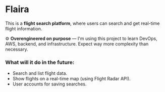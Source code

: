 # Flaira

This is a **flight search platform**, where users can search and get real-time flight information.

⚙️ **Overengineered on purpose** — I'm using this project to learn DevOps, AWS, backend, and infrastructure. Expect way more complexity than necessary.

### What will it do in the future:

- Search and list flight data.
- Show flights on a real-time map (using Flight Radar API).
- User accounts for saving searches.
